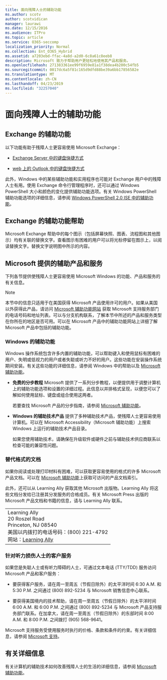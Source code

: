 ```yaml
---
title: 面向残障人士的辅助功能
ms.author: scotv
author: scotvidican
manager: laurawi
ms.date: 12/15/2016
ms.audience: ITPro
ms.topic: article
ms.service: O365-seccomp
localization_priority: Normal
ms.collection: Ent_O365_Hybrid
ms.assetid: a7203ebd-ffac-4a8d-a2d0-6c8a61c8eeb8
description: Microsoft 致力于帮助用户更轻松地使用其产品和服务。
ms.openlocfilehash: 271383361ee99f6959e81a1f38dea4b200c54fb5
ms.sourcegitcommit: 0017dc6a5f81c165d9dfd88be39a6bb17856582e
ms.translationtype: MT
ms.contentlocale: zh-CN
ms.lasthandoff: 04/23/2019
ms.locfileid: "32257040"
---
```

# <a name="accessibility-for-people-with-disabilities"></a>面向残障人士的辅助功能

## <a name="accessibility-features-of-exchange"></a>Exchange 的辅助功能

以下功能有助于残障人士更容易使用 Microsoft Exchange：
  
- [Exchange Server 中的键盘快捷方式](http://technet.microsoft.com/library/146b2b52-1ef8-4606-991a-4cf4da694970.aspx)
    
- [web 上的 Outlook 中的键盘快捷方式](https://go.microsoft.com/fwlink/p/?LinkId=268079)
    
此外，Windows 中的某些辅助功能和实用程序也可能对 Exchange 用户中的残障人士有用。使用 Exchange 命令行管理程序时，还可以通过 Windows PowerShell 大小和颜色的变化提供辅助功能选项。有关 Windows PowerShell 辅助功能选项的详细信息，请参阅 [Windows PowerShell 2.0 ISE 中的辅助功能](https://go.microsoft.com/fwlink/p/?LinkId=258240)。
  
## <a name="accessibility-features-of-exchange-help"></a>Exchange 的辅助功能帮助

Microsoft Exchange 帮助中的每个图示（包括屏幕快照、图表、流程图和其他图示）均有关联的替换文字。查看图示有困难的用户可以将光标停留在图示上，以阅读替换文字。替换文字说明图中所示的内容。
  
## <a name="accessibility-products-and-services-from-microsoft"></a>Microsoft 提供的辅助产品和服务

下列各节提供使残障人士更容易使用 Microsoft Windows 的功能、产品和服务的有关信息。
  
> [!NOTE]
> 本节中的信息只适用于在美国获得 Microsoft 产品使用许可的用户。如果从美国以外获得此产品，请访问 [Microsoft 辅助功能网站](https://www.microsoft.com/enable) 获取 Microsoft 支持服务部门的电话号码和地址列表。可以与分支机构联系，了解本节中所述的产品和服务类型在你所在的地区是否可用。可以在 Microsoft 产品中的辅助功能网站上详细了解 Microsoft 产品中包括的辅助功能。 
  
### <a name="accessibility-features-of-windows"></a>Windows 的辅助功能

Windows 操作系统包含许多内置的辅助功能，可以帮助键入和使用鼠标有困难的用户、失明或低视力的用户或者失聪或听力不好的用户。这些功能在安装操作系统期间安装。有关这些功能的详细信息，请参阅 Windows 中的帮助以及 [Microsoft 辅助功能](https://go.microsoft.com/fwlink/p/?linkId=18139)。
  
- **免费的分步教程** Microsoft 提供了一系列分步教程，以便提供用于调整计算机上的辅助功能选项和设置的详细过程。此信息以并排格式呈现，以便您可以了解如何使用鼠标、键盘或组合使用这两者。 
    
    若要查找 Microsoft 产品的分步指南，请参阅 [Microsoft 辅助功能](https://go.microsoft.com/fwlink/p/?linkId=18139)。
    
- **Windows 的辅助技术产品** 提供了多种辅助技术产品，使残障人士更容易使用计算机。可以在 Microsoft Accessibility（Microsoft 辅助功能）上搜索 Windows 上运行的辅助技术产品目录。 
    
    如果您使用辅助技术，请确保在升级软件或硬件之前与辅助技术供应商联系以检查可能的兼容性问题。 
    
### <a name="documentation-in-alternative-formats"></a>替代格式的文档

如果你阅读或处理打印材料有困难，可以获取更容易使用的格式的许多 Microsoft 产品文档。可以在 [Microsoft 辅助功能](https://go.microsoft.com/fwlink/p/?linkId=18139)上获取可访问的产品文档索引。 
  
此外，还可以从 Learning Ally 获取其他 Microsoft 出版物。Learning Ally 将这些文档分发给已注册其分发服务的合格成员。有关 Microsoft Press 出版的 Microsoft 产品文档和书籍的信息，请与 Learning Ally 联系。 
  
||
|:-----|
|Learning Ally  <br/> 20 Roszel Road  <br/> Princeton, NJ 08540  <br/> 美国以内拨打的电话号码：(800) 221-4792  <br/> 网站：[Learning Ally](https://www.learningally.org/) <br/> |
   
### <a name="customer-service-for-people-with-hearing-impairments"></a>针对听力损伤人士的客户服务

如果您是失聪人士或有听力障碍的人士，可通过文本电话 (TTY/TDD) 服务访问 Microsoft 产品和客户服务：
  
- 要获得客户服务，请在周一至周五（节假日除外）的太平洋时间 6:30 A.M. 和 5:30 P.M. 之间通过 (800) 892-5234 与 Microsoft 销售信息中心联系。 
    
- 要获得美国境内的技术帮助，请在周一至周五（节假日除外）的太平洋时间 6:00 A.M. 和 6:00 P.M. 之间通过 (800) 892-5234 与 Microsoft 产品支持服务部门联系。在加拿大，请在周一至周五（节假日除外）的东部时间 8:00 A.M. 和 8:00 P.M. 之间拨打 (905) 568-9641。 
    
Microsoft 支持服务受使用服务时执行的价格、条款和条件的约束。有关详细信息，请参阅 [Microsoft 支持](https://go.microsoft.com/fwlink/p/?linkId=18142)。
  
## <a name="for-more-information"></a>有关详细信息

有关计算机的辅助技术如何改善残障人士的生活的详细信息，请参阅 [Microsoft 辅助功能](http://go.microsoft.com/fwlink/p/?linkId=18139)。 
  

